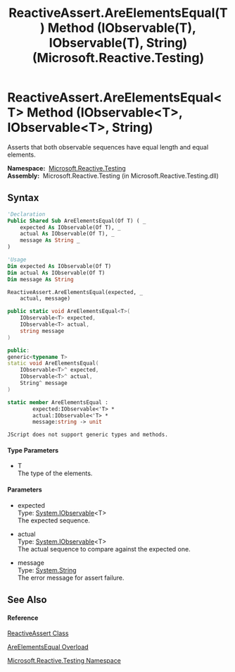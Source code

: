 ﻿---
title: ReactiveAssert.AreElementsEqual(T) Method (IObservable(T), IObservable(T), String) (Microsoft.Reactive.Testing)
TOCTitle: AreElementsEqual(T) Method (IObservable(T), IObservable(T), String)
ms:assetid: M:Microsoft.Reactive.Testing.ReactiveAssert.AreElementsEqual``1(System.IObservable{``0},System.IObservable{``0},System.String)
ms:mtpsurl: https://msdn.microsoft.com/en-us/library/Hh229395(v=VS.103)
ms:contentKeyID: 36068811
ms.date: 06/28/2011
mtps_version: v=VS.103
dev_langs:
- vb
- csharp
- c++
- fsharp
- jscript
---

# ReactiveAssert.AreElementsEqual\<T\> Method (IObservable\<T\>, IObservable\<T\>, String)

Asserts that both observable sequences have equal length and equal elements.

**Namespace:**  [Microsoft.Reactive.Testing](hh212009\(v=vs.103\).md)  
**Assembly:**  Microsoft.Reactive.Testing (in Microsoft.Reactive.Testing.dll)

## Syntax

``` vb
'Declaration
Public Shared Sub AreElementsEqual(Of T) ( _
    expected As IObservable(Of T), _
    actual As IObservable(Of T), _
    message As String _
)
```

``` vb
'Usage
Dim expected As IObservable(Of T)
Dim actual As IObservable(Of T)
Dim message As String

ReactiveAssert.AreElementsEqual(expected, _
    actual, message)
```

``` csharp
public static void AreElementsEqual<T>(
    IObservable<T> expected,
    IObservable<T> actual,
    string message
)
```

``` c++
public:
generic<typename T>
static void AreElementsEqual(
    IObservable<T>^ expected, 
    IObservable<T>^ actual, 
    String^ message
)
```

``` fsharp
static member AreElementsEqual : 
        expected:IObservable<'T> * 
        actual:IObservable<'T> * 
        message:string -> unit 
```

``` jscript
JScript does not support generic types and methods.
```

#### Type Parameters

  - T  
    The type of the elements.

#### Parameters

  - expected  
    Type: [System.IObservable](https://msdn.microsoft.com/en-us/library/Dd990377)\<T\>  
    The expected sequence.  

<!-- end list -->

  - actual  
    Type: [System.IObservable](https://msdn.microsoft.com/en-us/library/Dd990377)\<T\>  
    The actual sequence to compare against the expected one.  

<!-- end list -->

  - message  
    Type: [System.String](https://msdn.microsoft.com/en-us/library/s1wwdcbf)  
    The error message for assert failure.  

## See Also

#### Reference

[ReactiveAssert Class](hh244319\(v=vs.103\).md)

[AreElementsEqual Overload](hh229892\(v=vs.103\).md)

[Microsoft.Reactive.Testing Namespace](hh212009\(v=vs.103\).md)

